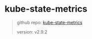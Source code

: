 # kube-state-metrics

> github repo: [kube-state-metrics](https://github.com/kubernetes/kube-state-metrics)
>
> version: v2.9.2
